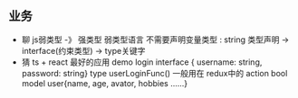 ## 业务

- 聊 
    js弱类型 -》 强类型     弱类型语言 不需要声明变量类型
    : string 类型声明  -> interface(约束类型) ->  type关键字
- 猜
    ts + react 最好的应用 demo
    login 
    interface { username: string, password: string}
    type userLoginFunc()   一般用在 redux中的 action       bool
    model user{name, age, avator, hobbies ......}